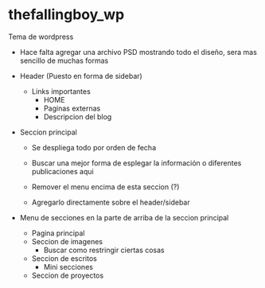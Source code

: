 # thefallingboy_wp
 Tema de wordpress

- Hace falta agregar una archivo PSD mostrando todo el diseño, sera mas sencillo de muchas formas

- Header (Puesto en forma de sidebar)
    - Links importantes
        - HOME
        - Paginas externas
        - Descripcion del blog

- Seccion principal
    - Se despliega todo por orden de fecha
    - Buscar una mejor forma de esplegar la información o diferentes publicaciones aqui
    
    - Remover el menu encima de esta seccion (?)
    - Agregarlo directamente sobre el header/sidebar
- Menu de secciones en la parte de arriba de la seccion principal
    - Pagina principal
    - Seccion de imagenes
        - Buscar como restringir ciertas cosas
    - Seccion de escritos
        - Mini secciones
    - Seccion de proyectos
